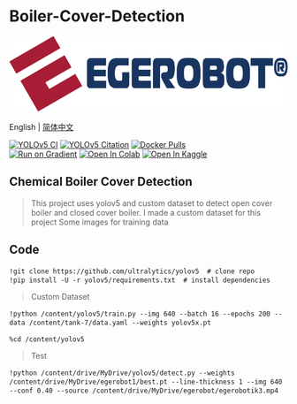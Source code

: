 # Boiler-Cover-Detection
<div align="left">
  <p>
    <a align="left" href="http://egerobot.com.tr" target="_blank">
      <img width="850" src="egerobot_logo_01.png"></a>
  </p>

  English | [简体中文](.github/README_cn.md)
  <br>
  <div>
    <a href="https://github.com/ultralytics/yolov5/actions/workflows/ci-testing.yml"><img src="https://github.com/ultralytics/yolov5/actions/workflows/ci-testing.yml/badge.svg" alt="YOLOv5 CI"></a>
    <a href="https://zenodo.org/badge/latestdoi/264818686"><img src="https://zenodo.org/badge/264818686.svg" alt="YOLOv5 Citation"></a>
    <a href="https://hub.docker.com/r/ultralytics/yolov5"><img src="https://img.shields.io/docker/pulls/ultralytics/yolov5?logo=docker" alt="Docker Pulls"></a>
    <br>
    <a href="https://bit.ly/yolov5-paperspace-notebook"><img src="https://assets.paperspace.io/img/gradient-badge.svg" alt="Run on Gradient"></a>
    <a href="https://colab.research.google.com/github/ultralytics/yolov5/blob/master/tutorial.ipynb"><img src="https://colab.research.google.com/assets/colab-badge.svg" alt="Open In Colab"></a>
    <a href="https://www.kaggle.com/ultralytics/yolov5"><img src="https://kaggle.com/static/images/open-in-kaggle.svg" alt="Open In Kaggle"></a>
  </div>

## <div align="left">Chemical Boiler Cover Detection</div>
>This project uses yolov5 and custom dataset to detect open cover boiler and closed cover boiler. I made a custom dataset for this project
>Some images for training data





## <div align="left">Code</div>

```python3
!git clone https://github.com/ultralytics/yolov5  # clone repo
!pip install -U -r yolov5/requirements.txt  # install dependencies
```
>Custom Dataset
```python3
!python /content/yolov5/train.py --img 640 --batch 16 --epochs 200 --data /content/tank-7/data.yaml --weights yolov5x.pt
```
```python3
%cd /content/yolov5
```
>Test
```python3
!python /content/drive/MyDrive/yolov5/detect.py --weights /content/drive/MyDrive/egerobot1/best.pt --line-thickness 1 --img 640 --conf 0.40 --source /content/drive/MyDrive/egerobot/egerobotik3.mp4

```

